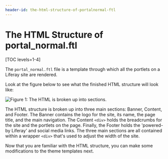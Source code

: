 ```yaml
---
header-id: the-html-structure-of-portalnormal-ftl
---
```


# The HTML Structure of portal_normal.ftl

[TOC levels=1-4]

The `portal_normal.ftl` file is a template through which all the portlets on a
Liferay site are rendered. 

Look at the figure below to see what the finished HTML structure will look 
like:

![Figure 1: The HTML is broken up into sections.](../../../images/html-diagram.png)

The HTML structure is broken up into three main sections: Banner, Content, and
Footer. The Banner contains the logo for the site, its name, the page title, and 
the main navigation. The Content `<div>` holds the breadcrumbs for the site and
the portlets on the page. Finally, the Footer holds the 'powered-by Liferay' and
social media links. The three main sections are all contained within a wrapper
`<div>` that's used to adjust the width of the site.

Now that you are familiar with the HTML structure, you can make some
modifications to the theme templates next.
